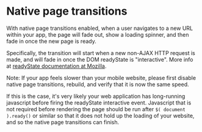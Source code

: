 # Native page transitions

With native page transitions enabled, when a user navigates to a new URL within your app, the page will fade out, show a loading spinner, and then fade in once the new page is ready.

Specifically, the transition will start when a new non-AJAX HTTP request is made, and will fade in once the DOM readyState is "interactive". More info at [readyState documentation at Mozilla](https://developer.mozilla.org/en-US/docs/Web/API/Document/readyState).

Note: If your app feels slower than your mobile website, please first disable native page transitions, rebuild, and verify that it is now the same speed.

If this is the case, it's very likely your web application has long-running javascript before firing the readyState interactive event. Javascript that is not required before rendering the page should be run after `$( document ).ready()` or similar so that it does not hold up the loading of your website, and so the native page transitions can finish.

